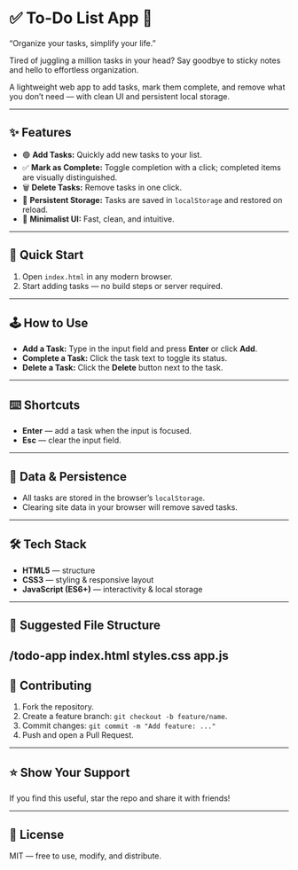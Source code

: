# ✅ To-Do List App 🚀
“Organize your tasks, simplify your life.”

Tired of juggling a million tasks in your head? Say goodbye to sticky notes and hello to effortless organization.

A lightweight web app to add tasks, mark them complete, and remove what you don’t need — with clean UI and persistent local storage.

---

## ✨ Features
- 🟢 **Add Tasks:** Quickly add new tasks to your list.
- ✅ **Mark as Complete:** Toggle completion with a click; completed items are visually distinguished.
- 🗑️ **Delete Tasks:** Remove tasks in one click.
- 💾 **Persistent Storage:** Tasks are saved in `localStorage` and restored on reload.
- 🎨 **Minimalist UI:** Fast, clean, and intuitive.

---

## 🚀 Quick Start
1. Open `index.html` in any modern browser.
2. Start adding tasks — no build steps or server required.

---

## 🕹️ How to Use
- **Add a Task:** Type in the input field and press **Enter** or click **Add**.
- **Complete a Task:** Click the task text to toggle its status.
- **Delete a Task:** Click the **Delete** button next to the task.

---

## ⌨️ Shortcuts
- **Enter** — add a task when the input is focused.
- **Esc** — clear the input field.

---

## 🧠 Data & Persistence
- All tasks are stored in the browser’s `localStorage`.
- Clearing site data in your browser will remove saved tasks.

---

## 🛠️ Tech Stack
- **HTML5** — structure
- **CSS3** — styling & responsive layout
- **JavaScript (ES6+)** — interactivity & local storage

---

## 📁 Suggested File Structure
/todo-app
index.html
styles.css
app.js
---

## 🤝 Contributing
1. Fork the repository.
2. Create a feature branch: `git checkout -b feature/name`.
3. Commit changes: `git commit -m "Add feature: ..."`
4. Push and open a Pull Request.

---

## ⭐ Show Your Support
If you find this useful, star the repo and share it with friends!

---

## 📄 License
MIT — free to use, modify, and distribute.
